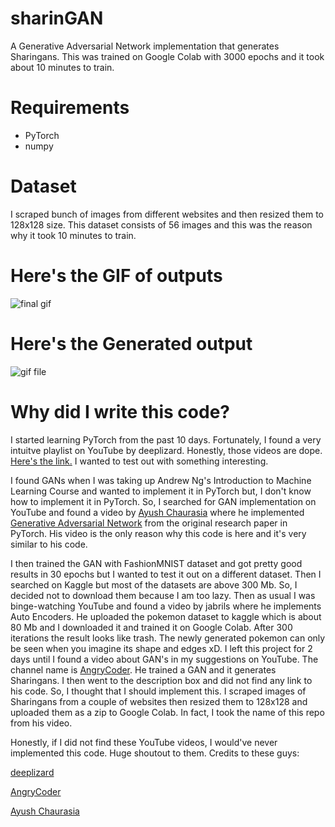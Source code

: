 # sharinGAN
A Generative Adversarial Network implementation that generates Sharingans. This was trained on Google Colab with 3000 epochs and it took about 10 minutes to train.

# Requirements
- PyTorch
- numpy

# Dataset
I scraped bunch of images from different websites and then resized them to 128x128 size. This dataset consists of 56 images and this was the reason why it took 10 minutes to train.


# Here's the GIF of outputs
![final gif](https://github.com/jaychandra6/sharinGAN/blob/master/static/gif.gif)

# Here's the Generated output
![gif file](https://github.com/jaychandra6/sharinGAN/blob/master/static/final.png)

# Why did I write this code?
I started learning PyTorch from the past 10 days. Fortunately, I found a very intuitve playlist on YouTube by deeplizard. Honestly, those videos are dope. [Here's the link.](https://www.youtube.com/playlist?list=PLZbbT5o_s2xrfNyHZsM6ufI0iZENK9xgG) I wanted to test out with something interesting.

I found GANs when I was taking up Andrew Ng's Introduction to Machine Learning Course and wanted to implement it in PyTorch but, I don't know how to implement it in PyTorch. So, I searched for GAN implementation on YouTube and found a video by [Ayush Chaurasia](https://www.youtube.com/c/AyushChaurasia) where he implemented [Generative Adversarial Network](https://www.youtube.com/watch?v=aZpsxMZbG14) from the original research paper in PyTorch. His video is the only reason why this code is here and it's very similar to his code.

I then trained the GAN with FashionMNIST dataset and got pretty good results in 30 epochs but I wanted to test it out on a different dataset. Then I searched on Kaggle but most of the datasets are above 300 Mb. So, I decided not to download them because I am too lazy. Then as usual I was binge-watching YouTube and found a video by jabrils where he implements Auto Encoders. He uploaded the pokemon dataset to kaggle which is about 80 Mb and I downloaded it and trained it on Google Colab. After 300 iterations the result looks like trash. The newly generated pokemon can only be seen when you imagine its shape and edges xD. I left this project for 2 days until I found a video about GAN's in my suggestions on YouTube. The channel name is [AngryCoder](https://www.youtube.com/channel/UCta6mmYG1NLeDeFFaLP2eug). He trained a GAN and it generates Sharingans. I then went to the description box and did not find any link to his code. So, I thought that I should implement this. I scraped images of Sharingans from a couple of websites then resized them to 128x128 and uploaded them as a zip to Google Colab. In fact, I took the name of this repo from his video.

Honestly, if I did not find these YouTube videos, I would've never implemented this code. Huge shoutout to them.
Credits to these guys:

[deeplizard](https://www.youtube.com/channel/UC4UJ26WkceqONNF5S26OiVw)

[AngryCoder](https://www.youtube.com/channel/UCta6mmYG1NLeDeFFaLP2eug)

[Ayush Chaurasia](https://www.youtube.com/c/AyushChaurasia)


